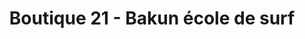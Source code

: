 ---
title: "Boutique 21 - Bakun école de surf"
url: /saint-jean-de-luz/boutique-21-bakun-ecole-de-surf/
shop: Allgemein
---